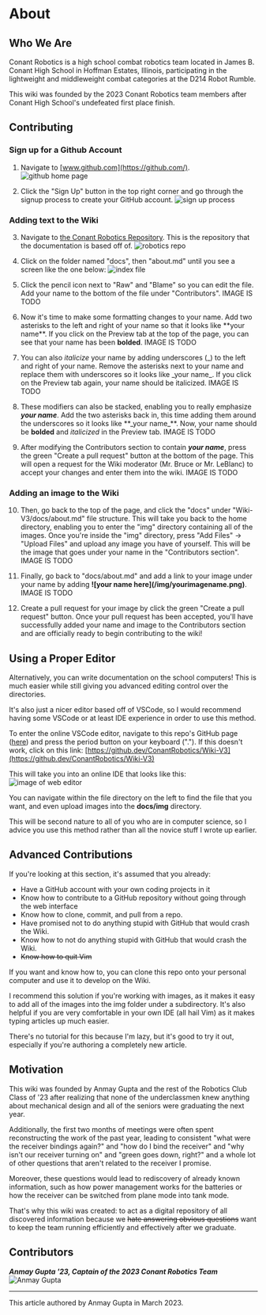 # About

## Who We Are

Conant Robotics is a high school combat robotics team located in James B. Conant High School in Hoffman Estates, Illinois, participating in the lightweight and middleweight combat categories at the D214 Robot Rumble.

This wiki was founded by the 2023 Conant Robotics team members after Conant High School's undefeated first place finish. 

## Contributing

### Sign up for a Github Account

1. Navigate to [www.github.com](https://github.com/).
![github home page](img/signup/signup1.png)

2. Click the "Sign Up" button in the top right corner and go through the signup process to create your GitHub account.
![sign up process](img/signup/signup2.png)

### Adding text to the Wiki

3. Navigate to [the Conant Robotics Repository](https://github.com/ConantRobotics/Wiki-V3). This is the repository that the documentation is based off of.
![robotics repo](img/signup/signup3.png)

4. Click on the folder named "docs", then "about.md" until you see a screen like the one below:
![index file](img/signup/signup4.png)

5. Click the pencil icon next to "Raw" and "Blame" so you can edit the file. Add your name to the bottom of the file under "Contributors". IMAGE IS TODO

6. Now it's time to make some formatting changes to your name. Add two asterisks to the left and right of your name so that it looks like \*\*your name\*\*. If you click on the Preview tab at the top of the page, you can see that your name has been **bolded**. IMAGE IS TODO

7. You can also _italicize_  your name by adding underscores (\_) to the left and right of your name. Remove the asterisks next to your name and replace them with underscores so it looks like \_your name\_. If you click on the Preview tab again, your name should be italicized. IMAGE IS TODO

8. These modifiers can also be stacked, enabling you to really emphasize _**your name**_. Add the two asterisks back in, this time adding them around the underscores so it looks like \*\*\_your name\_\*\*. Now, your name should be **bolded** and _italicized_ in the Preview tab. IMAGE IS TODO

9. After modifying the Contributors section to contain **_your name_**, press the green "Create a pull request" button at the bottom of the page. This will open a request for the Wiki moderator (Mr. Bruce or Mr. LeBlanc) to accept your changes and enter them into the wiki. IMAGE IS TODO

### Adding an image to the Wiki

10. Then, go back to the top of the page, and click the "docs" under "Wiki-V3/docs/about.md" file structure. This will take you back to the home directory, enabling you to enter the "img" directory containing all of the images. Once you're inside the "img" directory, press "Add Files" -> "Upload Files" and upload any image you have of yourself. This will be the image that goes under your name in the "Contributors section". IMAGE IS TODO

11. Finally, go back to "docs/about.md" and add a link to your image under your name by adding **\!\[your name here\]\(/img/yourimagename.png\)**. IMAGE IS TODO

12. Create a pull request for your image by click the green "Create a pull request" button. Once your pull request has been accepted, you'll have successfully added your name and image to the Contributors section and are officially ready to begin contributing to the wiki!

## Using a Proper Editor
Alternatively, you can write documentation on the school computers! This is much easier while still giving you advanced editing control over the directories.

It's also just a nicer editor based off of VSCode, so I would recommend having some VSCode or at least IDE experience in order to use this method.

To enter the online VSCode editor, navigate to this repo's GitHub page ([here](https://github.com/ConantRobotics/Wiki-V3)) and press the period button on your keyboard (".").
If this doesn't work, click on this link: [https://github.dev/ConantRobotics/Wiki-V3](https://github.dev/ConantRobotics/Wiki-V3)

This will take you into an online IDE that looks like this:
![image of web editor](img/signup/EditorImage.PNG)

You can navigate within the file directory on the left to find the file that you want, and even upload images into the **docs/img** directory.

This will be second nature to all of you who are in computer science, so I advice you use this method rather than all the novice stuff I wrote up earlier.

## Advanced Contributions

If you're looking at this section, it's assumed that you already:  
- Have a GitHub account with your own coding projects in it  
- Know how to contribute to a GitHub repository without going through the web interface  
- Know how to clone, commit, and pull from a repo.  
- Have promised not to do anything stupid with GitHub that would crash the Wiki.  
- Know how to not do anything stupid with GitHub that would crash the Wiki.
- ~~Know how to quit Vim~~

If you want and know how to, you can clone this repo onto your personal computer and use it to develop on the Wiki. 

I recommend this solution if you're working with images, as it makes it easy to add all of the images into the img folder under a subdirectory. It's also helpful if you are very comfortable in your own IDE (all hail Vim) as it makes typing articles up much easier.

There's no tutorial for this because I'm lazy, but it's good to try it out, especially if you're authoring a completely new article.

## Motivation

This wiki was founded by Anmay Gupta and the rest of the Robotics Club Class of '23 after realizing that none of the underclassmen knew anything about mechanical design and all of the seniors were graduating the next year.

Additionally, the first two months of meetings were often spent reconstructing the work of the past year, leading to consistent "what were the receiver bindings again?" and "how do I bind the receiver" and "why isn't our receiver turning on" and "green goes down, right?" and a whole lot of other questions that aren't related to the receiver I promise.

Moreover, these questions would lead to rediscovery of already known information, such as how power management works for the batteries or how the receiver can be switched from plane mode into tank mode.

That's why this wiki was created: to act as a digital repository of all discovered information because we ~~hate answering obvious questions~~ want to keep the team running efficiently and effectively after we graduate.

## Contributors

_**Anmay Gupta '23, Captain of the 2023 Conant Robotics Team**_  
![Anmay Gupta](img/idiot.jpg)

---
This article authored by Anmay Gupta in March 2023.
